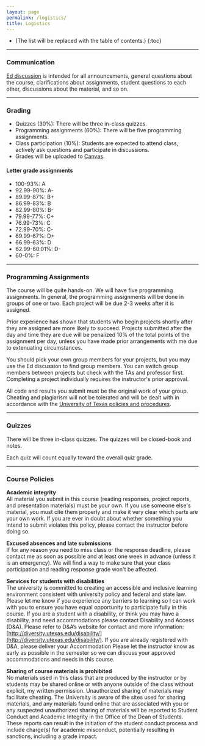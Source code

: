 ```yaml
---
layout: page
permalink: /logistics/
title: Logistics
---
```


* (The list will be replaced with the table of contents.)
{:toc}

***

### Communication

[Ed discussion](https://edstem.org/us/courses/50367) is intended for all announcements, general questions about the course, clarifications about assignments, student questions to each other, discussions about the material, and so on.

***

### Grading

* Quizzes (30%): There will be three in-class quizzes.
* Programming assignments (60%): There will be five programming assignments.
* Class participation (10%): Students are expected to attend class, actively ask questions and participate in discussions.
* Grades will be uploaded to [Canvas](https://utexas.instructure.com/courses/1384497).

#### Letter grade assignments
* 100-93%: A
* 92.99-90%: A-
* 89.99-87%: B+
* 86.99-83%: B
* 82.99-80%: B-
* 79.99-77%: C+
* 76.99-73%: C
* 72.99-70%: C-
* 69.99-67%: D+
* 66.99-63%: D
* 62.99-60.01%: D-
* 60-0%: F

***

### Programming Assignments

The course will be quite hands-on. We will have five programming assignments. In
general, the programming assignments will be done in groups of one or two. Each project
will be due 2-3 weeks after it is assigned. 

Prior experience has shown that
students who begin projects shortly after they are assigned are more likely to
succeed. Projects submitted after the day and time they are due will be
penalized 10% of the total points of the assignment per day, unless you have
made prior arrangements with me due to extenuating circumstances.

You should pick your own group members for your projects, but you may use the
Ed discussion to find group members. You can switch group members between projects but check with the TAs and professor
first. Completing a project individually requires the instructor's prior approval.

All code and results you submit must be the original work of your group.
Cheating and plagiarism will not be tolerated and will be dealt with in
accordance with the [University of Texas policies and
procedures](https://deanofstudents.utexas.edu/conduct/index.php).

***  

### Quizzes

There will be three in-class quizzes. The quizzes will be closed-book and notes.

Each quiz will count equally toward the overall quiz grade.

***

### Course Policies

**Academic integrity** <br/>
All material you submit in this course (reading responses, project reports, and
presentation materials) must be your own. If you use someone else's material,
you must cite them properly and make it very clear which parts are your own
work. If you are ever in doubt about whether something you intend to submit
violates this policy, please contact the instructor before doing so.

**Excused absences and late submissions** <br/>
If for any reason you need to miss class or the response deadline, please
contact me as soon as possible and at least one week in advance (unless it is an
emergency). We will find a way to make sure that your class participation and
reading response grade won't be affected.

**Services for students with disabilities** <br/>
The university is committed to creating an accessible and inclusive learning
environment consistent with university policy and federal and state law. Please
let me know if you experience any barriers to learning so I can work with you to
ensure you have equal opportunity to participate fully in this course. If you
are a student with a disability, or think you may have a disability, and need
accommodations please contact Disability and Access (D&A). Please refer to D&A’s
website for contact and more information:
[http://diversity.utexas.edu/disability/](http://diversity.utexas.edu/disability/).
If you are already registered with D&A, please deliver your Accommodation
Please let the instructor know as early as possible in the semester so we can discuss your
approved accommodations and needs in this course.

**Sharing of course materials is prohibited** <br/>
No materials used in this class that are produced by the instructor or by
students may be shared online or with anyone outside of the class without
explicit, my written permission. Unauthorized sharing of materials may
facilitate cheating.  The University is aware of the sites used for sharing
materials, and any materials found online that are associated with you or any
suspected unauthorized sharing of materials will be reported to Student Conduct
and Academic Integrity in the Office of the Dean of Students. These reports can
result in the initiation of the student conduct process and include charge(s) for
academic misconduct, potentially resulting in sanctions, including a grade
impact.
